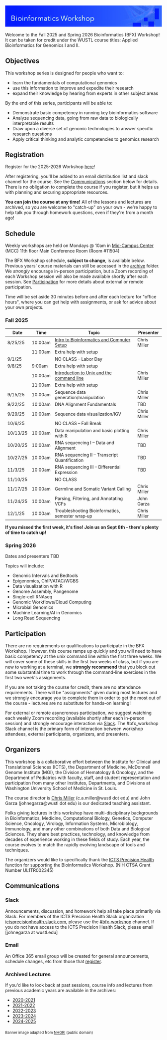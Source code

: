 ![](images/banner.jpg)

Welcome to the Fall 2025 and Spring 2026 Bioinformatics (BFX) Workshop! It can be taken for credit under the WUSTL course titles: Applied Bioinformatics for Genomics I and II.


## Objectives

This workshop series is designed for people who want to:

- learn the fundamentals of computational genomics
- use this information to improve and expedite their research
- expand their knowledge by hearing from experts in other subject areas

By the end of this series, participants will be able to:

- Demonstrate basic competency in running key bioinformatics software
- Analyze sequencing data, going from raw data to biologically interpretable results
- Draw upon a diverse set of genomic technologies to answer specific research questions
- Apply critical thinking and analytic competencies to genomics research

## Registration

Register for the 2025-2026 Workshop [here](https://redcap.link/BFX2025)!

After registering, you'll be added to an email distribution list and slack channel for the course. See the [Communications](README.md#Communications) section below for details. There is no obligation to complete the course if you register, but it helps us with planning and securing appropriate resources.

**You can join the course at any time!**  All of the lessons and lectures are archived, so you are welcome to "catch-up" on your own - we're happy to help talk you through homework questions, even if they're from a month ago!

## Schedule

Weekly workshops are held on Mondays @ 10am in [Mid-Campus Center](https://maps.google.com/?q=4590%20Children) (MCC) 11th floor Main Conference Room (Room #11504)

The BFX Workshop schedule, __subject to change__, is available below. Previous years' course materials can still be accessed in the [archive](archive) folder. We *strongly* encourage in-person participation, but a Zoom recording of each Workshop session will also be made available shortly after each session. See [Participation](README.md#Participation) for more details about external or remote participation.

Time will be set aside 30 minutes before and after each lecture for "office hours", where you can get help with assignments, or ask for advice about your own projects.


### Fall 2025

| Date    | Time     | Topic                                            | Presenter       |
|---------|----------|--------------------------------------------------|-----------------|
| 8/25/25 | 10:00am  | [Intro to Bioinformatics and Computer Setup](lectures/week_01/)       | Chris Miller    |
|         | 11:00am  | Extra help with setup                            |                 |
| 9/1/25  |          | NO CLASS – Labor Day                             |                 |
| 9/8/25  | 9:00am   | Extra help with setup                            |                 |
|         | 10:00am  | [Introduction to Unix and the command line](lectures/week_02)        | Chris Miller    |
|         | 11:00am  | Extra help with setup                            |                 |
| 9/15/25 | 10:00am  | Sequence data generation/manipulation            | Chris Miller    |
| 9/22/25 | 10:00am  | DNA Alignment Fundamentals                       | TBD             |
| 9/29/25 | 10:00am  | Sequence data visualization/IGV                  | Chris Miller    |
| 10/6/25 |          | NO CLASS – Fall Break                            |                 |
| 10/13/25| 10:00am  | Data manipulation and basic plotting with R      | Chris Miller    |
| 10/20/25| 10:00am  | RNA sequencing I – Data and Alignment            | TBD             |
| 10/27/25| 10:00am  | RNA sequencing II – Transcript Quantification    | TBD             |
| 11/3/25 | 10:00am  | RNA sequencing III – Differential Expression     | TBD             |
| 11/10/25|          | NO CLASS                                         |                 |
| 11/17/25| 10:00am  | Germline and Somatic Variant Calling             | Chris Miller    |
| 11/24/25| 10:00am  | Parsing, Filtering, and Annotating VCFs          | John Garza      |
| 12/1/25 | 10:00am  | Troubleshooting Bioinformatics, semester wrap‑up | Chris Miller    |

**If you missed the first week, it's fine! Join us on Sept 8th - there's plenty of time to catch up!**

### Spring 2026

Dates and presenters TBD

Topics will include:
- Genomic Intervals and Bedtools
- Epigenomics, ChIP/ATAC/WGBS
- Data visualization with R
- Genome Assembly, Pangenome
- Single-cell RNAseq
- Genomic Workflows/Cloud Computing
- Microbial Genomics
- Machine Learning/AI in Genomics
- Long Read Sequencing


## Participation

There are no requirements or qualifications to participate in the BFX Workshop. However, this course ramps up quickly and you will need to have basic competency at the unix command line within the first three weeks. We will cover some of these skills in the first two weeks of class, but if you are new to working at a terminal, we **strongly recommend** that you block out some substantial time to work through the command-line exercises in the first two week's assignments.

If you are not taking the course for credit, there are no attendance requirements. There will be "assignments" given during most lectures and we strongly encourage you to complete them in order to get the most out of the course - lectures are no substitute for hands-on learning!

For external or remote asyncronous participation, we suggest watching each weekly Zoom recording (available shortly after each in-person session) and strongly encourage interaction via [Slack](README.md#Slack). The #bfx_workshop Slack channel is the primary form of interaction between workshop attendees, external participants, organizers, and presenters. 

## Organizers

This workshop is a collaborative effort between the Institute for Clinical and Translational Sciences (ICTS), the Department of Medicine, McDonnell Genome Institute (MGI), the Division of Hematology & Oncology, and the Department of Pediatrics with faculty, staff, and student representation and participation from many other Institutes, Departments, and Divisions at Washington University School of Medicine in St. Louis.

The course director is [Chris Miller](https://oncology.wustl.edu/people/christopher-a-miller-phd/) (c.a.miller@wustl dot edu) and John Garza (johnegarza@wustl dot edu) is our dedicated teaching assistant.

Folks giving lectures in this workshop have multi-disciplinary backgrounds in Bioinformatics, Medicine, Computational Biology, Genetics, Computer Science, Oncology, Virology, Information Systems, Microbiology, Immunology, and many other combinations of both Data and Biological Sciences. They share best practices, technology, and knowledge from decades of experience working in these fields of study. Each year, the course evolves to match the rapidly evolving landscape of tools and techniques. 

The organizers would like to specifically thank the [ICTS Precision Health](https://icts-precisionhealth.wustl.edu/) function for supporting the Bioinformatics Workshop. (NIH CTSA Grant Number UL1TR002345)

## Communications

### Slack

Announcements, discussion, and homework help all take place primarily via Slack. For members of the ICTS Precision Health Slack organization [ictsprecisionhealth.slack.com](http://ictsprecisionhealth.slack.com), please use the [#bfx-workshop](https://ictsprecisionhealth.slack.com/archives/C040Q704WS2) channel. If you do not have access to the ICTS Precision Health Slack, please email [johnegarza at wustl.edu]

### Email

An Office 365 email group will be created for general announcements, schedule changes, etc from those that [register](README.md#Registration).  

### Archived Lectures

If you'd like to look back at past sessions, course info and lectures from previous academic years are available in the archives:

- [2020-2021](archive/v2020-2021)
- [2021-2022](archive/v2021-2022) 
- [2022-2023](archive/v2022-2023)
- [2023-2024](archive/v2023-2024)
- [2024-2025](archive/v2024-2025)

<sub>Banner image adapted from [NHGRI](https://www.flickr.com/photos/genomegov/27862777945) (public domain)</sub>
